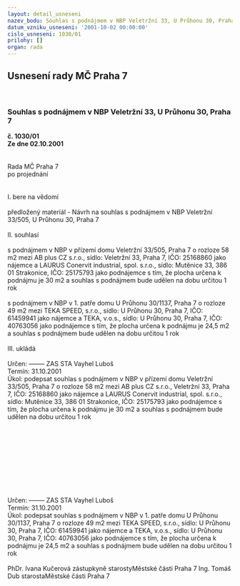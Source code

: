 ```yaml
---
layout: detail_usneseni
nazev_bodu: Souhlas s podnájmem v NBP Veletržní 33, U Průhonu 30, Praha 7
datum_vzniku_usneseni: '2001-10-02 00:00:00'
cislo_usneseni: 1030/01
prilohy: []
organ: rada
---
```

<div id="ucUsn_pList" class="usn">
	<span><h2>Usnesení rady MČ Praha 7 </h2>
<br></span><div class="standBody">
<span><h3>Souhlas s podnájmem v NBP Veletržní 33, U Průhonu 30, Praha 7</h3></span><div class="center">
		<strong>č. 1030/01</strong><br>
	</div>
<div class="center">
		<strong>Ze dne 02.10.2001</strong><br><br>
	</div>
<br>Rada MČ Praha 7<br>po projednání<br><br><br>I.	bere na vědomí<br><br> předložený materiál - Návrh na souhlas s podnájmem v NBP Veletržní 33/505, U Průhonu 30, Praha 7<br><br>II.	souhlasí <br><br>s  podnájmem v NBP v přízemí domu Veletržní 33/505, Praha 7 o rozloze 58 m2 mezi  AB plus CZ s.r.o., sídlo: Veletržní 33, Praha 7, IČO: 25168860 jako nájemce a LAURUS Conervit industrial, spol. s.r.o., sídlo: Mutěnice 33, 386 01 Strakonice, IČO: 25175793 jako podnájemce s tím, že plocha určena k podnájmu je 30 m2 a souhlas s podnájmem bude udělen na dobu určitou 1 rok<br><br>s  podnájmem v NBP v 1. patře domu U Průhonu 30/1137, Praha 7 o rozloze 49 m2 mezi  TEKA SPEED, s.r.o., sídlo: U Průhonu 30, Praha 7, IČO: 61459941 jako nájemce a TEKA, v.o.s., sídlo: U Průhonu 30, Praha 7, IČO: 40763056 jako podnájemce s tím, že plocha určena k podnájmu je 24,5 m2 a souhlas s podnájmem bude udělen na dobu určitou 1 rok<br><br>III.	ukládá <br><br> Určen:	–––––	ZAS STA Vayhel Luboš<br>Termín: 31.10.2001<br>Úkol:	podepsat souhlas s podnájmem v NBP v přízemí domu Veletržní 33/505, Praha 7 o rozloze 58 m2 mezi  AB plus CZ s.r.o., Veletržní 33, Praha 7, IČO: 25168860 jako nájemce a LAURUS Conervit industrial, spol. s.r.o., sídlo: Mutěnice 33, 386 01 Strakonice, IČO: 25175793 jako podnájemce s tím, že plocha určena k podnájmu je 30 m2 a souhlas s podnájmem bude udělen na dobu určitou 1 rok<br> <br> <br><br><br><br><br><br><br><br><br>Určen:	–––––	ZAS STA Vayhel Luboš<br>Termín: 31.10.2001<br>Úkol:	podepsat souhlas s podnájmem v NBP v 1. patře domu U Průhonu 30/1137, Praha 7 o rozloze 49 m2 mezi  TEKA SPEED, s.r.o., sídlo: U Průhonu 30, Praha 7, IČO: 61459941 jako nájemce a TEKA, v.o.s., sídlo: U Průhonu 30, Praha 7, IČO: 40763056 jako podnájemce s tím, že plocha určena k podnájmu je 24,5 m2 a souhlas s podnájmem bude udělen na dobu určitou 1 rok<br>  	<br>PhDr. Ivana Kučerová zástupkyně starostyMěstské části Praha 7	Ing. Tomáš Dub starostaMěstské části Praha 7<br>	<br><br>
</div>
</div>